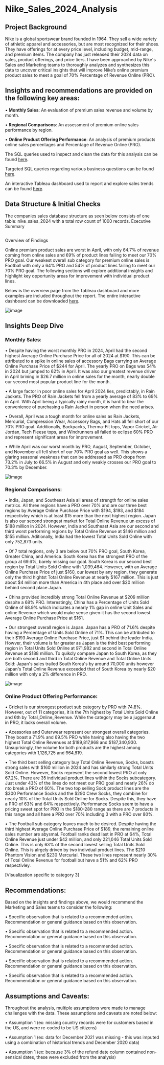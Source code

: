 # Nike_Sales_2024_Analysis

## Project Background

Nike is a global sportswear brand founded in 1964. They sell a wide variety of athletic apparel and accessories, but are most recognized for their shoes. They have offerings for at every price level, including budget, mid-range, and premium items. 
The company has just released their 2024 data on sales, product offerings, and price tiers. I have been approached by Nike's Sales and Marketing teams to thoroughly analyzes and synthesizes this data to uncover critical insights that will improve Nike’s online premium product sales to meet a goal of 70% Percentage of Revenue Online (PRO).

## Insights and recommendations are provided on the following key areas:
•	**Monthly Sales**: An evaluation of premium sales revenue and volume by month. 

•	**Regional Comparisons**: An assessment of premium online sales performance by region.

•	**Online Product Offering Performance**: An analysis of premium products online sales percentages and Percentage of Revenue Online (PRO). 

The SQL queries used to inspect and clean the data for this analysis can be found [here](https://github.com/nbellinder/Nike_Sales_2024_Analysis/blob/main/Data%20Exploration).

Targeted SQL queries regarding various business questions can be found [here](https://github.com/nbellinder/Nike_Sales_2024_Analysis/blob/main/Sales%20Analysis).

An interactive Tableau dashboard used to report and explore sales trends can be found [here](https://public.tableau.com/app/profile/nolan.bellinder/viz/Nike2024PremiumProductSalesAnalysis/SalesDataDash?publish=yes).

## Data Structure & Initial Checks

The companies sales database structure as seen below consists of one table: nike_sales_2024 with a total row count of 1000 records. 
Executive Summary
## 
Overview of Findings

Online premium product sales are worst in April, with only 64.7% of revenue coming from online sales and 69% of product lines failing to meet our 70% PRO goal. Our weakest overall sub category for premium online sales is Football with only a 64% PRO and 54% of product lines failing to meet our 70% PRO goal. The following sections will explore additional insights and highlight key opportunity areas for improvement with individual product lines.

Below is the overview page from the Tableau dashboard and more examples are included throughout the report. The entire interactive dashboard can be downloaded [here](https://public.tableau.com/app/profile/nolan.bellinder/viz/Nike2024PremiumProductSalesAnalysis/SalesDataDash?publish=yes).

![image](https://github.com/user-attachments/assets/b5bc6701-ddab-49c1-890f-9a1b4af3b8a8)

## Insights Deep Dive
### Monthly Sales:

•	Despite having the worst monthly PRO in 2024, April had the second highest Average Online Purchase Price for all of 2024 at $190. This can be attributed to a spike in online sales of accessory Bags carrying an Average Online Purchase Price of $244 for April. The yearly PRO on Bags was 54% in 2024 but jumped to 62% in April. It was also our greatest revenue driver in April brining in $26.7 million in online sales for the month, nearly double our second most popular product line for the month.

•	A large factor in poor online sales for April 2024 lies, predictably, in Rain Jackets. The PRO of Rain Jackets fell from a yearly average of 83% to 69% in April. With April being a typically rainy month,  it is hard to bear the convenience of purchasing a Rain Jacket in person when the need arises.

•	Overall, April was a tough month for online sales as Rain Jackets, Mercurial, Compression Wear, Accessory Bags, and Hats all fell short of our 70% PRO goal. Additionally, Backpacks, Therma-Fit tops, Vapor Cricket, Air Jordan, Tech Fleese tops, and Windrunners all failed to eclipse 60% PRO and represent significant areas for improvement.

•	While April was our worst month by PRO, August, September, October, and November all fell short of our 70% PRO goal as well. This shows a glaring seasonal weakness that can be addressed as PRO drops from 73.2% in July to 66.5% in August and only weakly crosses our PRO goal to 70.3% by December. 

![image](https://github.com/user-attachments/assets/2d9b5ea4-c078-4e0f-8bf4-b66f2c15bf9b)


### Regional Comparisons:

•	India, Japan, and Southeast Asia all areas of strength for online sales metrics. All three regions have a PRO over 70% and are our three best regions by Average Online Purchase Price with $194, $193, and $184 respectivley which is at least $15 more than the next highest region. Japan is also our second strongest market for Total Online Revenue un excess of $188 million in 2024. However, India and Southeast Asia are our second and third worst performing regions by Total Online Revenue at $146 million and $155 million. Aditionally, India had the lowest Total Units Sold Online with only 752,873 units.

•	Of 7 total regions, only 3 are below out 70% PRO goal, South Korea, Greater China, and America. South Korea has the strongest PRO of the group at 69.6%, barely missing our goal. South Korea is our second best region by Total Units Sold Online with 1,039,464. However, with an Average Online Purchase Price of just $160, our lowest by any region, they generate only the third hightst Total Online Revenue at nearly $167 million. This is just about $4 million more than America in 4th place and over $20 million behind second place Japan.

•	China provided incredibly strong Total Online Revenue at $209 million despite a 68% PRO. Interestingly, China has a Percentage of Units Sold Online of 68.9% which indicates a nearly 1% gap in online Unit Sales and online Revenue which would make sense given it has the second lowest Average Online Purchase Price at $161.

•	Our strongest overall region is Japan. Japan has a PRO of 71.6% despite having a Percentage of Units Sold Online of 71%. This can be attributed to their $193 Average Online Purchase Price, just $1 behind the leader India. Howver, their volume is far greater as Japan is the third best performing region in Total Units Sold Online at 971,982 and second in Total Online Revenue at $188 million. To quikcly compare Japan to South Korea, as they are both second and third in Total Online Revenue and Total Online Units Sold: Japan's sales trailed South Korea's by around 70,000 units however Japan's Total Online Revenue exceeded that of South Korea by nearly $20 million with only a 2% difference in PRO.

![image](https://github.com/user-attachments/assets/bbfaa858-68da-4127-9d5e-278c845de24b)


### Online Product Offering Performance:

•	Cricket is our strongest product sub category by PRO with 74.8%. However, out of 11 categories, it is the 7th highest by Total Units Sold Online and 6th by Total_Online_Revenue. While the category may be a juggernaut in PRO, it lacks overall volume.

•	Acessories and Outerwear represent our strongest overall categories. They boast a 71.9% and 69.5% PRO while having also having the two highest Total Online Revenues at $189,817,968 and $187,340,930. Unsuprisingly, the volume for both products are the highest among categories with 1,126,725 and 964,819. 

•	The third best selling category buy Total Online Revenue, Socks, boasts strong sales with $160 million in 2024 and has similarly strong Total Units Sold Online. However, Socks represent the second lowest PRO at only 67.2%. There are 35 individual product lines within the Socks subcategory. Just under 43% of the lines do not meet our PRO goal and nearly 26% do nto break a PRO of 60%. The two top selling Sock product lines are the $300 Performance Socks and the $290 Crew Socks, they combine for nearly 10% of the Total Units Sold Online for Socks. Despite this, they have a PRO of 63% and 64% respectively. Performance Socks seem to have a pricing sweet spot for PRO in the $180-280 range as there are 7 products in this range and all have a PRO over 70% including 3 with a PRO over 80%.

•	The Football sub category leaves much to be desired. Despite having the third highest Average Online Purchase Price of $189, the remaining online sales number are abysmal. Football ranks dead last in PRO at 64%, Total Online Revenue  just under $42 million, and only 221,046 Total Units Sold Online. This is only 63% of the second lowest selling Total Units Sold Online. This is alrgely driven by two indivdual product lines. The $210 Phantom Vision and $230 Mercurial. These two lines represent nearly 30% of Total Online Revenue for football but have a 51% and 62% PRO respectivley. 

[Visualization specific to category 3]


## Recommendations:

Based on the insights and findings above, we would recommend the Marketing and Sales teams to consider the following:

•	Specific observation that is related to a recommended action. Recommendation or general guidance based on this observation.

•	Specific observation that is related to a recommended action. Recommendation or general guidance based on this observation.

•	Specific observation that is related to a recommended action. Recommendation or general guidance based on this observation.

•	Specific observation that is related to a recommended action. Recommendation or general guidance based on this observation.

•	Specific observation that is related to a recommended action. Recommendation or general guidance based on this observation.

## Assumptions and Caveats:

Throughout the analysis, multiple assumptions were made to manage challenges with the data. These assumptions and caveats are noted below:

•	Assumption 1 (ex: missing country records were for customers based in the US, and were re-coded to be US citizens)

•	Assumption 1 (ex: data for December 2021 was missing - this was imputed using a combination of historical trends and December 2020 data)

•	Assumption 1 (ex: because 3% of the refund date column contained non-sensical dates, these were excluded from the analysis)
